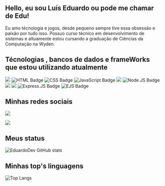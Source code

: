 ## Hello, eu sou Luís Eduardo ou pode me chamar de Edu!

Eu amo técnologia e jogos, desde pequeno sempre tive essa obsessão e paixão por tudo isso. Possuo curso técnico em desenvolvimento de sistemas e altuamente estou cursando a graduação de Ciências da Computação na Wyden.


## Técnologias , bancos de dados e frameWorks que estou utilizando atualmente
  

<div>

<img src="https://img.shields.io/badge/HTML5-E34F26?style=for-the-badge&logo=html5&logoColor=white">
  
<img src="https://camo.githubusercontent.com/bfe6a48836e87b13a16f1f56f88fee428475c2ac29247992ec9b8bcc7154f881/68747470733a2f2f696d672e736869656c64732e696f2f62616467652f48544d4c352d4533344632363f7374796c653d666f722d7468652d6261646765266c6f676f3d68746d6c35266c6f676f436f6c6f723d7768697465" alt="HTML Badge" data-canonical-src="https://img.shields.io/badge/HTML5-E34F26?style=for-the-badge&amp;logo=html5&amp;logoColor=white" style="max-width: 100%;">

<img src="https://camo.githubusercontent.com/472c222e8f240a48ae51cd9b082a1b857be809dcd851a25150890c2da50c13a5/68747470733a2f2f696d672e736869656c64732e696f2f62616467652f435353332d3135373242363f7374796c653d666f722d7468652d6261646765266c6f676f3d63737333266c6f676f436f6c6f723d7768697465" alt="CSS Badge" data-canonical-src="https://img.shields.io/badge/CSS3-1572B6?style=for-the-badge&amp;logo=css3&amp;logoColor=white" style="max-width: 100%;">

<img src="https://camo.githubusercontent.com/77a94341662845d3740986b84d8219c0fd4a0a9e4af8e5411c24cec0faee2129/68747470733a2f2f696d672e736869656c64732e696f2f62616467652f4a6176615363726970742d3332333333303f7374796c653d666f722d7468652d6261646765266c6f676f3d6a617661736372697074266c6f676f436f6c6f723d463744463145" alt="JavaScript Badge" data-canonical-src="https://img.shields.io/badge/JavaScript-323330?style=for-the-badge&amp;logo=javascript&amp;logoColor=F7DF1E" style="max-width: 100%;">

<img src="https://img.shields.io/badge/React-20232A?style=for-the-badge&logo=react&logoColor=61DAFB" >

<img src="https://camo.githubusercontent.com/7a78be6671a8f55a1937bb2c1b4ffdbab5057fd953539705e530f95218d77e37/68747470733a2f2f696d672e736869656c64732e696f2f62616467652f4e6f64652e6a732d3333393933333f7374796c653d666f722d7468652d6261646765266c6f676f3d6e6f64652e6a73266c6f676f436f6c6f723d7768697465" alt="Node.JS Badge" data-canonical-src="https://img.shields.io/badge/Node.js-339933?style=for-the-badge&amp;logo=node.js&amp;logoColor=white" style="max-width: 100%;">

<img src="https://img.shields.io/badge/MongoDB-4EA94B?style=for-the-badge&logo=mongodb&logoColor=white">

<img src="https://img.shields.io/badge/Bootstrap-563D7C?style=for-the-badge&logo=bootstrap&logoColor=white">



<img src="https://camo.githubusercontent.com/4912b34d2a0c3d279f4abc1c39e75a2cdcbf874433796a72745dda64efb68df7/68747470733a2f2f696d672e736869656c64732e696f2f62616467652f457870726573732e6a732d3030303030303f7374796c653d666f722d7468652d6261646765266c6f676f3d65787072657373266c6f676f436f6c6f723d7768697465" alt="Express.JS Badge" data-canonical-src="https://img.shields.io/badge/Express.js-000000?style=for-the-badge&amp;logo=express&amp;logoColor=white" style="max-width: 100%;">

<img src="https://camo.githubusercontent.com/37ee8a3022943fecdef8b580d713bb50abcf84a97ac3665c09ec4d5011be3344/68747470733a2f2f696d672e736869656c64732e696f2f62616467652f454a532d3242324432453f7374796c653d666f722d7468652d6261646765266c6f676f3d656a73266c6f676f436f6c6f723d413842394343" alt="EJS Badge" data-canonical-src="https://img.shields.io/badge/EJS-2B2D2E?style=for-the-badge&amp;logo=ejs&amp;logoColor=A8B9CC" style="max-width: 100%;">

</div>

## Minhas redes sociais

<div>

<a href="https://www.linkedin.com/in/lu%C3%ADs-eduardo-b20232241/" rel="nofollow"><img src="https://img.shields.io/badge/LinkedIn-0077B5?style=for-the-badge&logo=linkedin&logoColor=white"></a>

<a href="https://www.instagram.com/eduardodevv/" rel="nofollow"><img src="https://img.shields.io/badge/Instagram-E4405F?style=for-the-badge&logo=instagram&logoColor=white"></a>

</div>


## Meus status
![EduardoDev GitHub stats](https://github-readme-stats.vercel.app/api?username=edusabi&show_icons=true&theme=radical)  

## Minhas top's linguagens
![Top Langs](https://github-readme-stats.vercel.app/api/top-langs/?username=edusabi&layout=compact)


